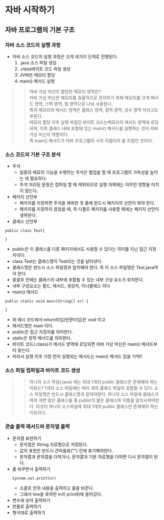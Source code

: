 # 자바 시작하기

## 자바 프로그램의 기본 구조
### 자바 소스 코드의 실행 과정
- 자바 소스 코드의 실행 과정은 크게 네가지 단계로 진행된다.
  1. .java 소스 파일 생성
  2. .class바이트 코드 파일 생성
  3. JVM은 메모리 할당
  4. main() 메서드 실행
>> 자바 가상 머신이 할당한 메모리 영역은?<br>
>> 자바 가상 머신은 메모리를 효율적으로 관리하기 위해 메모리를 크게 메서드 영역, 스택 영역, 힙 영역으로 나눠 사용한다.<br>
>> 특히 메모리의 메서드 영역은 클래스 영역, 정적 영역, 상수 영역 이라고도 부른다.<br>
>> 메모리 할당 이후 실행 파일인 바이트 코드는메모리의 메서드 영역에 로딩되며, 이후 클래스 내에 포함돼 있는 main() 메서드를 실행하는 것이 자바 가상 머신의 역할이다.<br>
>> 즉 main() 메서드가 자바 프로그램의 시작 지점이자 끝 지점인 것이다.<br>

### 소스 코드의 기본 구조 분석
- 주석
  - 일종의 메모의 기능을 수행하는 주석은 협업을 할 때 프로그램의 가독성을 높이는 데 필요하다.
  - 주석 처리된 문장은 컴파일 할 때 제외되므로 실행 자체에는 아무런 영향을 미치지 않는다.
- 패키지 선언부
  - 패키지를 지정하면 주석을 제외한 첫 줄에 반드시 패키지의 선언이 와야 한다.
  - 패키지를 지정하지 않았을 때, 즉 디폴트 패키지를 사용할 때에는 패키지 선언이 생략된다. 
- 클래스 선언부
```
public class Test{

}
```
  - public은 이 클래스를 다른 패키지에서도 사용할 수 있다는 의미를 지닌 접근 지정자이다.
  - class Test는 클래스명이 Test라는 것을 낱타낸다.
  - 클래스명은 반드시 소스 파일명과 일치해야 한다. 즉 이 소스 파일명은 Test.java여야 한다.
  - 중괄호 안에는 클래스의 내부에 포함될 수 있는 내부 구성 요소가 위치한다.
  - 내부 구성요소는 필드, 메서드, 생성자, 이너클래스 이다
- main() 메서드
```
public static void main(String[] ar) {

}
```
  - 위 예시 코드에서 return타입(반환타입)은 void 이고
  - 메서드명은 main 이다.
  - public은 접근 지정자를 의미한다.
  - static은 정적 메서드를 의미한다.
  - 바이트 코드(.class)가 메서드 영역에 로딩되면 자바 가상 머신은 main() 메서드부터 찾는다.
  - 따라서 실행 이후 가장 먼저 실행되는 메서드는 main() 메서드 임을 기억!!

### 소스 파일 컴파일과 바이트 코드 생성
>> 하나의 소스 파일(.java) 에는 최대 1개의 public 클래스만 존재해야 하는 이유는?
>> 1개의 소스 파일에는 여러 개의 클래스 파일이 포함될 수 있다.
>> 소스 파일명은 반드시 클래스명과 같아야한다.
>> 하나의 소스 파일에 클래스가 여러 개면 많은 클래스들 중 public이 붙은 클래스와 이름을 일치시켜야한다.
>> 이것이 하나의 소스파일에 최대 1개의 public 클래스만 존재해야 하는 이유이다.

### 콘솔 출력 메서드와 문자열 출력
- 문자열 표현하기
  - 문자열은 String 자료형으로 저장된다.
  - 값의 표현은 반드시 큰따옴표("") 안에 표기해야한다.
  - 문자열과 문자열을 더하거나, 문자열과 기본 자료형을 더하면 다시 문자열이 된다.
- 줄 바꾸면서 출력하기
  ```
  System.out.println()
  ```
  - 소괄호 안의 내용을 출력하고 줄을 바꾼다.
  - 그래서 line을 축약한 ln이 print뒤에 들어갔다.
- 변수에 넣어 출력하기
- 한줄로 출력하기
- 형식대로 출력하기
